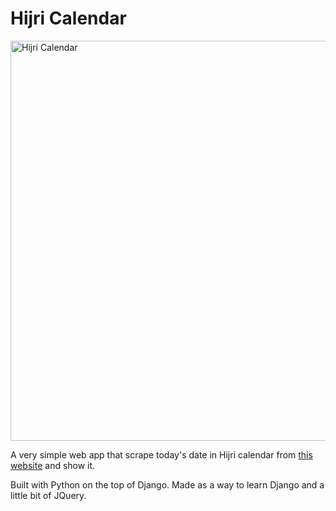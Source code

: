 # Hijri Calendar

<img src="http://i.imgur.com/WYVRDWj.png" width="640" alt="Hijri Calendar">

A very simple web app that scrape today's date in Hijri calendar from [this website](https://calendar.zoznam.sk/islamic_calendar-en.php) and show it.

Built with Python on the top of Django. Made as a way to learn Django and a little bit of JQuery.

